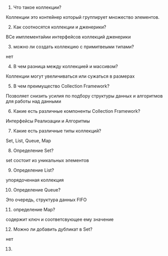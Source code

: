 1. Что такое коллекции?

Коллекции это контейнер который группирует множество элементов.

2. Как соотносятся коллекции и дженерики?

ВСе имплементайии интерфейсов коллекций дженерики

3. можно ли создать коллекцию с примитвеыми типами?

нет

4. В чем разница между коллекцией и массивом?

Коллекции могут увеличиваться или сужаться в размерах

5. В чем преимущество Collection Framework?

Позволяет снизить усилия по подбору структуры данных и алгоритмов для работы над данными

6. Какие есть различные компоненты Collection Framework?

Интерфейсы Реализации и Алгоритмы

7. Какие есть различные типы коллекций?

Set, List, Queue, Map

8. Определение Set?

set состоит из уникальных элементов

9. Определение List?

упорядоченная коллекция

10. Определение Queue?

Это очередь, структура данных FIFO

11. определение Map?

содержит ключ и соответсвующее ему значение

12. Можно ли добавить дубликат в Set?

нет

13. 